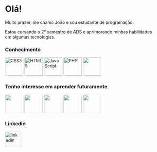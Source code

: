 <h1>Olá!</h1>
<p>Muito prazer, me chamo João e sou estudante de programação.</p>
<p>Estou cursando o 2° semestre de ADS e aprimorando minhas habilidades em algumas tecnologias.</p> 

### Conhecimento
[<img src="https://cdn.jsdelivr.net/gh/devicons/devicon/icons/css3/css3-plain-wordmark.svg" alt='CSS3' width='60'>](https://developer.mozilla.org/pt-BR/docs/Web/CSS) [<img src='https://cdn.jsdelivr.net/gh/devicons/devicon/icons/html5/html5-plain-wordmark.svg' alt='HTML5' width='60'>](https://developer.mozilla.org/pt-BR/docs/Web/HTML) [<img src='https://cdn.jsdelivr.net/gh/devicons/devicon/icons/javascript/javascript-plain.svg' alt='JavaScript' width='60'>](https://developer.mozilla.org/pt-BR/docs/Web/JavaScript) [<img src='https://cdn.jsdelivr.net/gh/devicons/devicon/icons/php/php-plain.svg' alt='PHP' width='60'>](https://www.php.net/manual/pt_BR/index.php) [<img src="https://cdn.jsdelivr.net/gh/devicons/devicon/icons/mysql/mysql-original.svg" width='60'/>](https://www.mysql.com/) 

### Tenho interesse em aprender futuramente
[<img src="https://cdn.jsdelivr.net/gh/devicons/devicon/icons/laravel/laravel-plain.svg" width='60'/>](https://laravel.com/docs/10.x/readme) [<img src="https://cdn.jsdelivr.net/gh/devicons/devicon/icons/typescript/typescript-plain.svg" width='60'/>](https://www.typescriptlang.org/pt/)  [<img src="https://cdn.jsdelivr.net/gh/devicons/devicon/icons/react/react-original.svg" width='60'/>](https://pt-br.reactjs.org/) [<img src="https://cdn.jsdelivr.net/gh/devicons/devicon/icons/nodejs/nodejs-original.svg" width='60'/>](https://nodejs.org/pt-br/about/) [<img src="https://cdn.jsdelivr.net/gh/devicons/devicon/icons/amazonwebservices/amazonwebservices-original.svg" width='60'/>](https://aws.amazon.com/pt/what-is-aws/) 
 

### Linkedin
[<img src='https://cdn.jsdelivr.net/gh/devicons/devicon/icons/linkedin/linkedin-original.svg' alt='linkedin' width='50'>](https://www.linkedin.com/in/joaovictoraraujocruz/)

